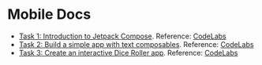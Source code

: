 # Mobile Docs

- [Task 1: Introduction to Jetpack Compose](./basicscodelab/README.md). Reference: [CodeLabs](https://developer.android.com/codelabs/jetpack-compose-basics#0)
- [Task 2: Build a simple app with text composables](./birthday-greetings/README.md). Reference: [CodeLabs](https://developer.android.com/codelabs/basic-android-kotlin-compose-text-composables#0)
- [Task 3: Create an interactive Dice Roller app](./diceroller/README.md). Reference: [CodeLabs](https://developer.android.com/codelabs/basic-android-kotlin-compose-build-a-dice-roller-app#0)
